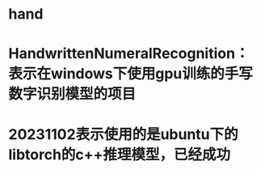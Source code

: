 # hand

# HandwrittenNumeralRecognition：表示在windows下使用gpu训练的手写数字识别模型的项目
# 20231102表示使用的是ubuntu下的libtorch的c++推理模型，已经成功